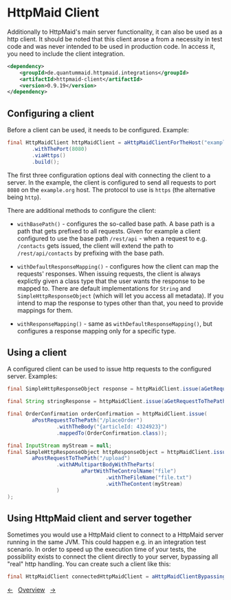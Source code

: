 # HttpMaid Client

Additionally to HttpMaid's main server functionality, it can also be used as a http client.
It should be noted that this client arose a from a necessity in test code and was never
intended to be used in production code.
In access it, you need to include the client integration.
<!---[Dependency](groupId=de.quantummaid.httpmaid.integrations artifactId=httpmaid-client version)-->
```xml
<dependency>
    <groupId>de.quantummaid.httpmaid.integrations</groupId>
    <artifactId>httpmaid-client</artifactId>
    <version>0.9.19</version>
</dependency>
```
## Configuring a client
Before a client can be used, it needs to be configured. Example:
<!---[CodeSnippet] (clientExample)-->
```java
final HttpMaidClient httpMaidClient = aHttpMaidClientForTheHost("example.org")
        .withThePort(8080)
        .viaHttps()
        .build();
```


The first three configuration options deal with connecting the client to a server.
In the example, the client is configured to send all requests to port `8080` on the `example.org` host. The
protocol to use is `https` (the alternative being `http`).

There are additional methods to configure the client:

- `withBasePath()` - configures the so-called base path. A base path is a path that gets prefixed to all requests. Given for example
                     a client configured to use the base path `/rest/api` - when a request to e.g. `/contacts` gets
                     issued, the client will extend the path to `/rest/api/contacts` by prefixing with the base path.

- `withDefaultResponseMapping()` - configures how the client can map the requests' responses. When issuing requests,
the client is always explictly given a class type that the user wants the response to be mapped to. There are default implementations
for `String` and `SimpleHttpResponseObject` (which will let you access all metadata). If you intend to map the response to types other than
that, you need to provide mappings for them.

- `withResponseMapping()` - same as `withDefaultResponseMapping()`, but configures a response mapping only for a specific type.

## Using a client
A configured client can be used to issue http requests to the configured server. Examples:
<!---[CodeSnippet] (clientUsageExamples)-->
```java
final SimpleHttpResponseObject response = httpMaidClient.issue(aGetRequestToThePath("/foo"));

final String stringResponse = httpMaidClient.issue(aGetRequestToThePath("/foo").mappedToString());

final OrderConfirmation orderConfirmation = httpMaidClient.issue(
        aPostRequestToThePath("/placeOrder")
                .withTheBody("{articleId: 4324923}")
                .mappedTo(OrderConfirmation.class));

final InputStream myStream = null;
final SimpleHttpResponseObject httpResponseObject = httpMaidClient.issue(
        aPostRequestToThePath("/upload")
                .withAMultipartBodyWithTheParts(
                        aPartWithTheControlName("file")
                                .withTheFileName("file.txt")
                                .withTheContent(myStream)
                )
);
```


## Using HttpMaid client and server together
Sometimes you would use a HttpMaid client to connect to a HttpMaid server running in the same JVM.
This could happen e.g. in an integration test scenario. In order to speed up the execution time
of your tests, the possibility exists to connect the client directly to your server, bypassing
all "real" http handling. You can create such a client like this:
<!---[CodeSnippet] (clientToSameHttpMaidInstanceExample)-->
```java
final HttpMaidClient connectedHttpMaidClient = aHttpMaidClientBypassingRequestsDirectlyTo(httpMaid).build();
```

<!---[Nav]-->
[&larr;](14_Endpoints.md)&nbsp;&nbsp;&nbsp;[Overview](../README.md)&nbsp;&nbsp;&nbsp;[&rarr;](16_DependencyManagement.md)

